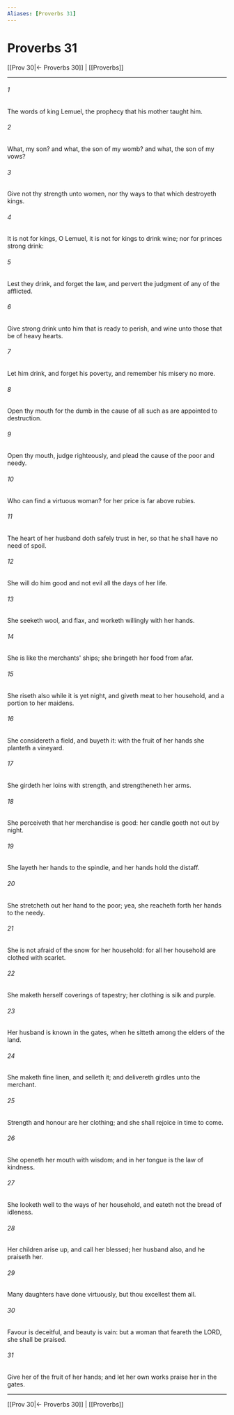 ```yaml
---
Aliases: [Proverbs 31]
---
```

# Proverbs 31

[[Prov 30|← Proverbs 30]] | [[Proverbs]]
***



###### 1 
The words of king Lemuel, the prophecy that his mother taught him. 

###### 2 
What, my son? and what, the son of my womb? and what, the son of my vows? 

###### 3 
Give not thy strength unto women, nor thy ways to that which destroyeth kings. 

###### 4 
It is not for kings, O Lemuel, it is not for kings to drink wine; nor for princes strong drink: 

###### 5 
Lest they drink, and forget the law, and pervert the judgment of any of the afflicted. 

###### 6 
Give strong drink unto him that is ready to perish, and wine unto those that be of heavy hearts. 

###### 7 
Let him drink, and forget his poverty, and remember his misery no more. 

###### 8 
Open thy mouth for the dumb in the cause of all such as are appointed to destruction. 

###### 9 
Open thy mouth, judge righteously, and plead the cause of the poor and needy. 

###### 10 
Who can find a virtuous woman? for her price is far above rubies. 

###### 11 
The heart of her husband doth safely trust in her, so that he shall have no need of spoil. 

###### 12 
She will do him good and not evil all the days of her life. 

###### 13 
She seeketh wool, and flax, and worketh willingly with her hands. 

###### 14 
She is like the merchants' ships; she bringeth her food from afar. 

###### 15 
She riseth also while it is yet night, and giveth meat to her household, and a portion to her maidens. 

###### 16 
She considereth a field, and buyeth it: with the fruit of her hands she planteth a vineyard. 

###### 17 
She girdeth her loins with strength, and strengtheneth her arms. 

###### 18 
She perceiveth that her merchandise is good: her candle goeth not out by night. 

###### 19 
She layeth her hands to the spindle, and her hands hold the distaff. 

###### 20 
She stretcheth out her hand to the poor; yea, she reacheth forth her hands to the needy. 

###### 21 
She is not afraid of the snow for her household: for all her household are clothed with scarlet. 

###### 22 
She maketh herself coverings of tapestry; her clothing is silk and purple. 

###### 23 
Her husband is known in the gates, when he sitteth among the elders of the land. 

###### 24 
She maketh fine linen, and selleth it; and delivereth girdles unto the merchant. 

###### 25 
Strength and honour are her clothing; and she shall rejoice in time to come. 

###### 26 
She openeth her mouth with wisdom; and in her tongue is the law of kindness. 

###### 27 
She looketh well to the ways of her household, and eateth not the bread of idleness. 

###### 28 
Her children arise up, and call her blessed; her husband also, and he praiseth her. 

###### 29 
Many daughters have done virtuously, but thou excellest them all. 

###### 30 
Favour is deceitful, and beauty is vain: but a woman that feareth the LORD, she shall be praised. 

###### 31 
Give her of the fruit of her hands; and let her own works praise her in the gates.

***
[[Prov 30|← Proverbs 30]] | [[Proverbs]]
